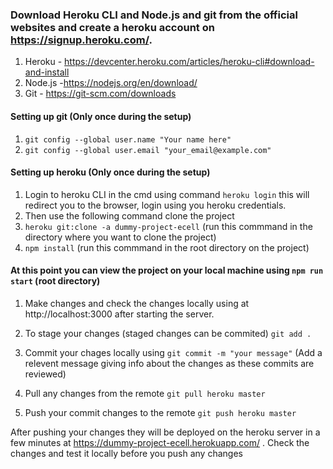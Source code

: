 ### Download Heroku CLI and Node.js and git from the official websites and create a heroku account on https://signup.heroku.com/.
1. Heroku - https://devcenter.heroku.com/articles/heroku-cli#download-and-install
2. Node.js -https://nodejs.org/en/download/
3. Git - https://git-scm.com/downloads

#### Setting up git (Only once during the setup)
1. ```git config --global user.name "Your name here"```
2. ```git config --global user.email "your_email@example.com"```

#### Setting up heroku (Only once during the setup)
1. Login to heroku CLI in the cmd using command ```heroku login``` this will redirect you to the browser, login using you heroku credentials.
2. Then use the following command clone the project 
3. ```heroku git:clone -a dummy-project-ecell``` (run this commmand in the directory where you want to clone the project)
4. ```npm install``` (run this commmand in the root directory on the project)

#### At this point you can view the project on your local machine using  ```npm run start``` (root directory)

1. Make changes and check the changes locally using at http://localhost:3000 after starting the server.

2. To stage your changes (staged changes can be commited)  ```git add .```
3. Commit your chages locally using  ```git commit -m "your message"``` (Add a relevent message giving info about the changes as these commits are reviewed)
4. Pull any changes from the remote  ```git pull heroku master```
4. Push your commit changes to  the remote  ```git push heroku master```

After pushing your changes they will be deployed on the heroku server in a few minutes at https://dummy-project-ecell.herokuapp.com/ .
Check the changes and test it locally before you push any changes <br>

